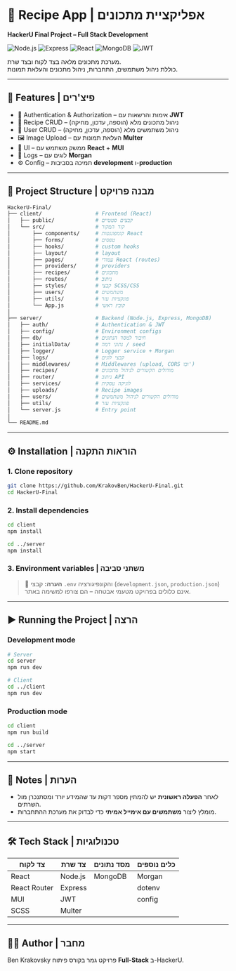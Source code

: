 # 🍲 Recipe App | אפליקציית מתכונים  
**HackerU Final Project – Full Stack Development**  

![Node.js](https://img.shields.io/badge/Node.js-339933?style=flat&logo=node.js&logoColor=white)
![Express](https://img.shields.io/badge/Express.js-000000?style=flat&logo=express&logoColor=white)
![React](https://img.shields.io/badge/React-20232A?style=flat&logo=react&logoColor=61DAFB)
![MongoDB](https://img.shields.io/badge/MongoDB-4EA94B?style=flat&logo=mongodb&logoColor=white)
![JWT](https://img.shields.io/badge/JWT-000000?style=flat&logo=jsonwebtokens&logoColor=white)

מערכת מתכונים מלאה בצד לקוח ובצד שרת.  
כוללת ניהול משתמשים, התחברות, ניהול מתכונים והעלאת תמונות.  

---

## 🚀 Features | פיצ'רים
- 🔐 Authentication & Authorization – אימות והרשאות עם **JWT**
- 📖 Recipe CRUD – ניהול מתכונים מלא (הוספה, עדכון, מחיקה)
- 🙋 User CRUD – ניהול משתמשים מלא (הוספה, עדכון, מחיקה)
- 🖼️ Image Upload – העלאת תמונות עם **Multer**
- 🎨 UI – ממשק משתמש עם **React** + **MUI**
- 📝 Logs – לוגים עם **Morgan**
- ⚙️ Config – תמיכה בסביבות **development** ו-**production**

---

## 📂 Project Structure | מבנה פרויקט
```bash
HackerU-Final/
├── client/                 # Frontend (React)
│   ├── public/             # קבצים סטטיים
│   └── src/                # קוד המקור
│       ├── components/     # קומפוננטות React
│       ├── forms/          # טפסים
│       ├── hooks/          # custom hooks
│       ├── layout/         # layout
│       ├── pages/          # עמודי React (routes)
│       ├── providers/      # providers
│       ├── recipes/        # מתכונים
│       ├── routes/         # ניתוב
│       ├── styles/         # קבצי SCSS/CSS
│       ├── users/          # משתמשים
│       ├── utils/          # פונקציות עזר
│       └── App.js          # קובץ ראשי
│
├── server/                 # Backend (Node.js, Express, MongoDB)
│   ├── auth/               # Authentication & JWT
│   ├── config/             # Environment configs
│   ├── db/                 # חיבור למסד הנתונים
│   ├── initialData/        # נתוני דמה / seed
│   ├── logger/             # Logger service + Morgan
│   ├── logs/               # קבצי לוגים
│   ├── middlewares/        # Middlewares (upload, CORS וכו')
│   ├── recipes/            # מודולים הקשורים לניהול מתכונים
│   ├── router/             # ניתוב API
│   ├── services/           # לוגיקה עסקית
│   ├── uploads/            # Recipe images
│   ├── users/              # מודולים הקשורים לניהול משתמשים
│   ├── utils/              # פונקציות עזר
│   └── server.js           # Entry point
│
└── README.md
```

---

## ⚙️ Installation | הוראות התקנה

### 1. Clone repository
```bash
git clone https://github.com/KrakovBen/HackerU-Final.git
cd HackerU-Final
```

### 2. Install dependencies
```bash
cd client
npm install

cd ../server
npm install
```

### 3. Environment variables | משתני סביבה
> 📝 **הערה:** קבצי `.env` והקונפיגורציה (`development.json`, `production.json`)  
> אינם כלולים בפרויקט מטעמי אבטחה – הם צורפו למשימה באתר.  

---

## ▶️ Running the Project | הרצה

### Development mode
```bash
# Server
cd server
npm run dev

# Client
cd ../client
npm run dev
```

### Production mode
```bash
cd client
npm run build

cd ../server
npm start
```

---

## 🔑 Notes | הערות
- לאחר **הפעלה ראשונית** יש להמתין מספר דקות עד שהמידע יורד ומסתנכרן מול השרתים.  
- מומלץ ליצור **משתמשים עם אימייל אמיתי** כדי לבדוק את מערכת ההתחברות.  

---

## 🛠️ Tech Stack | טכנולוגיות
| צד לקוח | צד שרת | מסד נתונים | כלים נוספים |
|---------|---------|-------------|-------------|
| React   | Node.js | MongoDB     | Morgan      |
| React Router | Express |         | dotenv      |
| MUI     | JWT     |             | config      |
| SCSS    | Multer  |             |             |

---

## 👨‍💻 Author | מחבר
Ben Krakovsky
פרויקט גמר בקורס פיתוח **Full-Stack** ב-HackerU.
